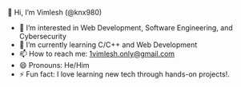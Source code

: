 👋 Hi, I’m Vimlesh (@knx980)  
- 👀 I’m interested in Web Development, Software Engineering, and Cybersecurity  
- 🌱 I’m currently learning C/C++ and Web Development  
- 📫 How to reach me: 1vimlesh.only@gmail.com 
- 😄 Pronouns: He/Him  
- ⚡ Fun fact: I love learning new tech through hands-on projects!. 


<!---
knx980/knx980 is a ✨ special ✨ repository because its `README.md` (this file) appears on your GitHub profile.
You can click the Preview link to take a look at your changes.
--->
